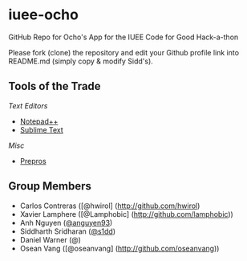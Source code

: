 iuee-ocho
=========

GitHub Repo for Ocho's App for the IUEE Code for Good Hack-a-thon

Please fork (clone) the repository and edit your Github profile link into README.md (simply copy & modify Sidd's).

Tools of the Trade
------------------
*Text Editors*
* [Notepad++](http://notepad-plus-plus.org/)
* [Sublime Text](http://sublimetext.com)

*Misc*
* [Prepros](http://alphapixels.com/prepros/)

Group Members
-------------
* Carlos Contreras ([@hwirol] (http://github.com/hwirol)
* Xavier Lamphere ([@Lamphobic] (http://github.com/lamphobic))
* Anh Nguyen ([@anguyen93](https://github.com/anguyen93))
* Siddharth Sridharan ([@s1dd](http://github.com/s1dd))
* Daniel Warner (@)
* Osean Vang ([@oseanvang] (http://github.com/oseanvang))


